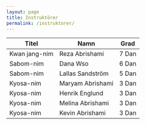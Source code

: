 ```yaml
---
layout: page
title: Instruktörer
permalink: /instruktorer/
---
```


| Titel         | Namn             | Grad  |
| ------------- | ---------------- | ----- |
| Kwan jang-nim | Reza Abrishami   | 7 Dan |
| Sabom-nim     | Dana Wso         | 6 Dan |
| Sabom-nim     | Lallas Sandström | 5 Dan |
| Kyosa-nim     | Maryam Abrishami | 3 Dan |
| Kyosa-nim     | Henrik Englund   | 3 Dan |
| Kyosa-nim     | Melina Abrishami | 3 Dan |
| Kyosa-nim     | Kevin Abrishami  | 3 Dan |
